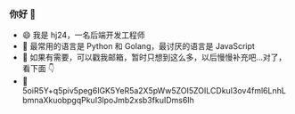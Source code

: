 ### 你好 👋

<!--
**hj24/hj24** is a ✨ _special_ ✨ repository because its `README.md` (this file) appears on your GitHub profile.

Here are some ideas to get you started:

- 🔭 I’m currently working on ...
- 🌱 I’m currently learning ...
- 👯 I’m looking to collaborate on ...
- 🤔 I’m looking for help with ...
- 💬 Ask me about ...
- 📫 How to reach me: ...
- 😄 Pronouns: ...
- ⚡ Fun fact: ...
-->

- 😄 我是 hj24，一名后端开发工程师
- 📝 最常用的语言是 Python 和 Golang，最讨厌的语言是 JavaScript
- 💬 如果有需要，可以戳我邮箱，暂时只想到这么多，以后慢慢补充吧...对了，看下面 👇
- 👾 5oiR5Y+q5piv5peg6IGK5YeR5a2X5pWw5ZOI5ZOILCDkuI3ov4fml6LnhLbmnaXkuobpgqPkuI3lpoJmb2xsb3fkuIDms6Ih

